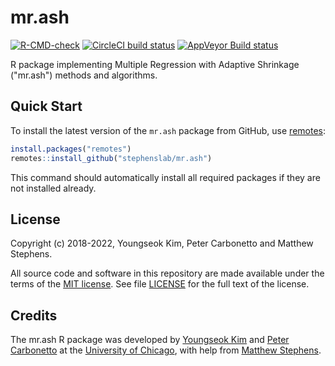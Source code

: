 # mr.ash

[![R-CMD-check](https://github.com/stephenslab/mr.ash/workflows/R-CMD-check/badge.svg)](https://github.com/stephenslab/mr.ash/actions)
[![CircleCI build status](https://dl.circleci.com/status-badge/img/gh/stephenslab/mr.ash/tree/master.svg?style=svg)](https://dl.circleci.com/status-badge/redirect/gh/stephenslab/mr.ash/tree/master)
[![AppVeyor Build status](https://ci.appveyor.com/api/projects/status/5ajikmfnhobvm4d7?svg=true)](https://ci.appveyor.com/project/pcarbo/mr-ash)

R package implementing Multiple Regression with Adaptive Shrinkage
("mr.ash") methods and algorithms.

## Quick Start

To install the latest version of the `mr.ash` package
from GitHub, use [remotes][remotes]:

```R
install.packages("remotes")
remotes::install_github("stephenslab/mr.ash")
```

This command should automatically install all required packages if
they are not installed already.

## License

Copyright (c) 2018-2022, Youngseok Kim, Peter Carbonetto and Matthew
Stephens.

All source code and software in this repository are made available
under the terms of the [MIT license][mit-license]. See
file [LICENSE](LICENSE) for the full text of the license.

## Credits

The mr.ash R package was developed by [Youngseok Kim][youngseok] and
[Peter Carbonetto][peter] at the [University of Chicago][uchicago],
with help from [Matthew Stephens][matthew].

[mit-license]: https://opensource.org/licenses/mit-license.html
[remotes]: https://github.com/r-lib/remotes
[uchicago]: https://www.uchicago.edu
[youngseok]: https://github.com/youngseok-kim
[peter]: https://pcarbo.github.io
[matthew]: http://stephenslab.uchicago.edu
